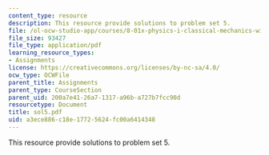 ```yaml
---
content_type: resource
description: This resource provide solutions to problem set 5.
file: /ol-ocw-studio-app/courses/8-01x-physics-i-classical-mechanics-with-an-experimental-focus-fall-2002/a3ece886c18e17725624fc00a6414348_sol5.pdf
file_size: 93427
file_type: application/pdf
learning_resource_types:
- Assignments
license: https://creativecommons.org/licenses/by-nc-sa/4.0/
ocw_type: OCWFile
parent_title: Assignments
parent_type: CourseSection
parent_uid: 200a7e41-26a7-1317-a96b-a727b7fcc90d
resourcetype: Document
title: sol5.pdf
uid: a3ece886-c18e-1772-5624-fc00a6414348
---
```

This resource provide solutions to problem set 5.
